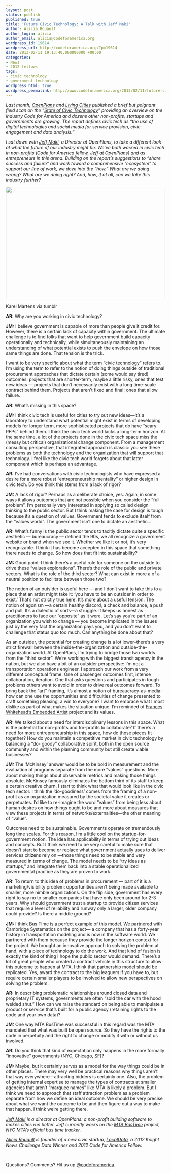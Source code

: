 ```yaml
---
layout: post
status: publish
published: true
title: 'Future Civic Technology: A Talk with Jeff Maki'
author: Alicia Rouault
author_login: alicia
author_email: alicia@codeforamerica.org
wordpress_id: 19614
wordpress_url: http://codeforamerica.org/?p=19614
date: 2013-02-11 19:13:40.000000000 +00:00
categories:
- News
- 2012 fellows
tags:
- civic technology
- government technology
wordpress_html: true
wordpress_permalink: http://www.codeforamerica.org/2013/02/11/future-civic-technology-a-talk-with-jeff-maki/
---
```


<p><em>Last month, <a href="http://openplans.org/" target="_blank">OpenPlans</a> and <a href="http://www.livingcities.org/" target="_blank">Living Cities</a> published a brief but poignant field scan on the “<a href="http://www.livingcities.org/knowledge/media/?action=view&amp;id=94" target="_blank">State of Civic Technology</a>” providing an overview on the industry Code for America and dozens other non-profits, startups and governments are growing. The report defines civic tech as “the use of digital technologies and social media for service provision, civic engagement and data analysis.” </em></p>
<p><em>I sat down with <a href="http://www.jeffmaki.com/" target="_blank">Jeff Maki</a>, a Director at OpenPlans, to take a different look at what the future of our industry might be. We’ve both worked in civic tech in non-profits (Code for America fellow, Jeff at OpenPlans) and as entrepreneurs in this arena. Building on the report’s suggestions to “share success and failure” and work toward a comprehensive “ecosystem” to support our line of work, we dove into the “how.” What are we doing wrong? What are we doing right? And, how, if at all, can we take this industry further?</em></p>
<div class="wp-caption alignleft" id="attachment_20330" style="width: 510px"><a href="http://media.tumblr.com/tumblr_mcf1d0iScH1ru82ue.jpg"><img alt="" class="size-full wp-image-20330" height="353" src="http://codeforamerica.org/wp-content/uploads/2013/02/karelmartens.jpg" title="karelmartens" width="500"/></a><p class="wp-caption-text">Karel Martens via tumblr</p></div>
<p><strong>AR:</strong> Why are you working in civic technology?</p>
<p><strong>JM:</strong> I believe government is capable of more than people give it credit for. However, there is a certain lack of capacity within government. The ultimate challenge is to find folks that want to help government build capacity operationally and technically, while simultaneously maintaining an understanding of what potential exists to push the envelope on how those same things are done. That tension is the trick.</p>
<p>I want to be very specific about what the term “civic technology” refers to. I’m using the term to refer to the notion of doing things outside of traditional procurement approaches that dictate certain (some would say tired) outcomes: projects that are shorter-term, maybe a little risky, ones that test new ideas — projects that don’t necessarily exist with a long time-scale contract behind them. Projects that aren’t fixed and final; ones that allow failure.</p>
<p><strong>AR:</strong> What’s missing in this space?</p>
<p><strong>JM:</strong> I think civic tech is useful for cities to try out new ideas—it’s a laboratory to understand what potential might exist in terms of developing models for longer term, more sophisticated projects that do have “scary RFPs” behind them. I think the civic tech world lacks a long-term horizon. At the same time, a lot of the projects done in the civic tech space miss the (messy but critical) organizational change component. From a management consulting perspective, that integrated approach is classic: you see these problems as both the technology and the organization that will support that technology. I feel like the civic tech world forgets about that latter component which is perhaps an advantage.</p>
<p><strong>AR:</strong> I’ve had conversations with civic technologists who have expressed a desire for a more robust “entrepreneurship mentality” or higher design in civic tech. Do you think this stems from a lack of rigor?</p>
<p><strong>JM:</strong> A lack of rigor? Perhaps as a deliberate choice, yes. Again, in some ways it allows outcomes that are not possible when you consider the “full problem”. I’m personally very interested in applying so called design thinking to the public sector. But I think making the case for design is tough because it’s a question of values. Government tends to exclude itself from the “values world”. The government isn’t one to dictate an aesthetic…</p>
<p><strong>AR:</strong> What’s funny is the public sector tends to tacitly dictate quite a specific aesthetic — bureaucracy — defined the 90s, we all recognize a government website or brand when we see it. Whether we like it or not, it’s very recognizable. I think it has become accepted in this space that something there needs to change. So how does that fit into sustainability?</p>
<p><strong>JM:</strong> Good point–I think there’s a useful role for someone on the outside to drive these “values explorations”. There’s the role of the public and private sectors. What is the role of the third sector? What can exist in more a of a neutral position to facilitate between those two?</p>
<p>The notion of an outsider is useful here — and I don’t want to take this to a place that an artist might take it: ‘you have to be an outsider in order to exist.’ That’s not strictly true here. It’s more about a useful tension. The notion of agonism —a certain healthy discord, a check and balance, a push and pull. It’s a dialectic of sorts—a struggle. It keeps us honest as practitioners to face our “opposite” as it were. Let’s say you’re part of an organization you wish to change — you become implicated in the issues just by the very fact the organization pays you, and you don’t want to challenge that status quo too much. Can anything be done about that?</p>
<p>As an outsider, the potential for creating change is a lot lower–there’s a very strict firewall between the inside-the-organization and outside-the-organization world. At OpenPlans, I’m trying to bridge those two worlds from the “third sector”. We’re working with the biggest transit agency in the nation,  but we also have a bit of an outsider perspective: I’m not a transportation operations engineer. I approach our work from a very different conceptual frame. One of passenger outcomes first, intense collaboration, iteration. One that asks questions and participates in tough problems others want to avoid in order to drive real outcomes forward. To bring back the “art” framing, it’s almost a notion of bureaucracy-as-media: how can one use the opportunities and difficulties of change presented to craft something pleasing, a win to everyone? I want to embrace what I most dislike as part of what makes the situation unique. I’m reminded of <a href="http://embeddedartistproject.com/whatdoartistsknow.html" target="_blank">Frances Whitehead’s Embedded Artist</a> project and its values.</p>
<p><strong>AR:</strong> We talked about a need for interdisciplinary lessons in this space. What is the potential for non-profits and for-profits to collaborate? If there’s a need for more entrepreneurship in this space, how do those pieces fit together? How do you maintain a competitive market in civic technology by balancing a “do- goody” collaborative spirit, both in the open source community and within the planning community but still create viable businesses?</p>
<p><strong>JM:</strong> The ‘McKinsey’ answer would be to be bold in measurement and the evaluation of programs separate from the more “values” questions. More about making things about observable metrics and making those things absolute. McKinsey famously eliminates the bottom third of its staff to keep a certain creative churn. I start to think what that would look like in the civic tech sector. I think the ‘do-goodiness’ comes from the framing of a non-profit as an organization measured by the societal value it creates or perpetuates. I’d like to re-imagine the word “values” from being less about human desires on how things ought to be and more about measures that view these projects in terms of networks/externalities—the other meaning of “value”. </p>
<p>Outcomes need to be sustainable. Governments operate on tremendously long time scales. For this reason, I’m a little cool on the startup-for-government notion. The idea has  applicability in terms of trying out ideas and concepts. But I think we need to be very careful to make sure that doesn’t start to become or replace what government actually uses to deliver services citizens rely on —those things need to be stable and very measured in terms of change. The model needs to be “try ideas as startups,” and integrate them back into a stable operationalized governmental practice as they are proven to work. </p>
<p><strong>AR:</strong> To return to this idea of problems in procurement — part of it is a marketing/visibility problem: opportunities aren’t being made available to smaller, more nimble organizations. On the flip side, government has every right to say no to smaller companies that have only been around for 2-3 years. Why should government trust a startup to provide citizen services that require a level of reliability and runway only a larger, older company could provide? Is there a middle ground?</p>
<p><strong>JM:</strong> I think Bus Time is a perfect example of this model. We partnered with Cambridge Systematics on the project— a company that has a forty-year history in transportation modeling and is now in the software world. We partnered with them because they provide the longer horizon context for the project. We brought an innovative approach to solving the problem at hand, with a piece of technology to do the work. And that kind of fusion is exactly the kind of thing I hope the public sector would demand. There’s a lot of great people who created a contract vehicle in this structure to allow this outcome to happen at MTA. I think that partnership model should be replicated. Yes, award the contract to the big leaguers if you have to, but require certain smaller players to be involved to allow new perspectives on solving the problem.</p>
<p><strong>AR:</strong> In describing problematic relationships around closed data and proprietary IT systems, governments are often “sold the car with the hood welded shut.” How can we raise the standard on being able to manipulate a product or service that’s built for a public agency (retaining rights to the code and your own data)?</p>
<p><strong>JM:</strong> One way MTA BusTime was successful in this regard was the MTA mandated that what was built be open source. So they have the rights to the code in perpetuity and the right to change or modify it with or without us involved. </p>
<p><strong>AR:</strong> Do you think that kind of expectation only happens in the more formally “innovative” governments (NYC, Chicago, SF)?</p>
<p><strong>JM:</strong> Maybe, but it certainly serves as a model for the way things could be in other places. There may very well be practical reasons why things aren’t that way everywhere—attracting bidders is certainly one. Also, the problem of getting internal expertise to manage the types of contracts at smaller agencies that aren’t “marquee names” like MTA is likely a problem. But I think we need to approach that staff attraction problem as a problem separate from how we define an ideal outcome. We should be very precise about what we want the outcome to be and then figure out a way to make that happen. I think we’re getting there. </p>
<p><em><a href="http://www.jeffmaki.com/" target="_blank">Jeff Maki</a> is a director at OpenPlans: a non-profit building software to makes cities run better. Jeff currently works on the <a href="http://bustime.mta.info/" target="_blank">MTA BusTime</a> project, NYC MTA’s official bus time tracker.</em></p>
<p><em><a href="http://aliciarouault.com/about" target="_blank">Alicia Rouault</a> is founder of a new civic startup, <a href="http://localdata.com/" target="_blank">LocalData</a>, a 2012 Knight News Challenge Data Winner and 2012 Code for America Fellow.</em></p>
<p> </p>
<p>Questions? Comments? Hit us up <a href="http://twitter.com/codeforamerica" target="_blank">@codeforamerica</a>.</p>
